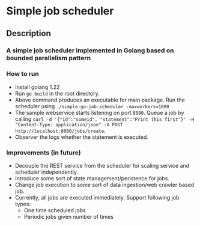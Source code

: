 # Simple job scheduler

## Description
### A simple job scheduler implemented in Golang based on bounded parallelism pattern

### How to run
- Install golang 1.22
- Run `go build` in the root directory.
- Above command produces an executable for main package. Run the scheduler using `./simple-go-job-scheduler -maxworkers=1000`
- The sample webservice starts listening on port `8080`. Queue a job by calling `curl -d '{"id":"someid", "statement":"Print this first"}' -H "Content-Type: application/json" -X POST http://localhost:8080/jobs/create`.
- Observer the logs whether the statement is executed.

### Improvements (in future)
- Decouple the REST service from the scheduler for scaling service and scheduler independently.
- Introduce some sort of state management/peristence for jobs.
- Change job execution to some sort of data ingestion/web crawler based job.
- Currently, all jobs are executed immediately. Support following job types:
    - One time scheduled jobs
    - Periodic jobs given number of times